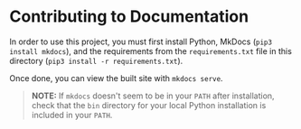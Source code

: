 # Contributing to Documentation

In order to use this project, you must first install Python, MkDocs (`pip3 install mkdocs`), and the requirements from the `requirements.txt` file in this directory (`pip3 install -r requirements.txt`).

Once done, you can view the built site with `mkdocs serve`.

> **NOTE:** If `mkdocs` doesn't seem to be in your `PATH` after installation, check that the `bin` directory for your local Python installation is included in your `PATH`.



